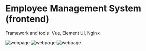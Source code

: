 # Employee Management System (frontend)


Framework and tools: Vue, Element UI, Nginx



![webpage](https://github.com/Tong-Ding/Employee-Management-frontend/blob/main/login.png)
![webpage](https://github.com/Tong-Ding/Employee-Management-frontend/blob/main/department.png)
![webpage](https://github.com/Tong-Ding/Employee-Management-frontend/blob/main/employee.png)
